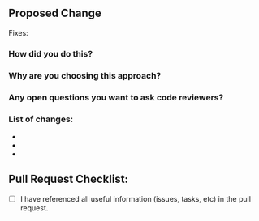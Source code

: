 ## Proposed Change

Fixes:

### How did you do this?

### Why are you choosing this approach?

### Any open questions you want to ask code reviewers?

### List of changes:

  -
  -
  -

## Pull Request Checklist:

  - [ ] I have referenced all useful information (issues, tasks, etc) in the pull request.
